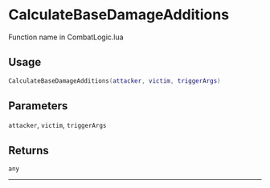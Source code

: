 # CalculateBaseDamageAdditions
Function name in CombatLogic.lua
## Usage
```lua
CalculateBaseDamageAdditions(attacker, victim, triggerArgs)
```
## Parameters
`attacker`, `victim`, `triggerArgs`
## Returns
`any`

---